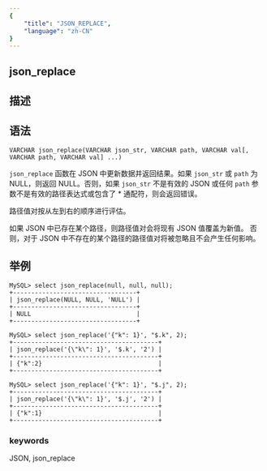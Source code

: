 ```yaml
---
{
    "title": "JSON_REPLACE",
    "language": "zh-CN"
}
---
```


<!--
Licensed to the Apache Software Foundation (ASF) under one
or more contributor license agreements.  See the NOTICE file
distributed with this work for additional information
regarding copyright ownership.  The ASF licenses this file
to you under the Apache License, Version 2.0 (the
"License"); you may not use this file except in compliance
with the License.  You may obtain a copy of the License at

  http://www.apache.org/licenses/LICENSE-2.0

Unless required by applicable law or agreed to in writing,
software distributed under the License is distributed on an
"AS IS" BASIS, WITHOUT WARRANTIES OR CONDITIONS OF ANY
KIND, either express or implied.  See the License for the
specific language governing permissions and limitations
under the License.
-->

## json_replace

## 描述
## 语法

`VARCHAR json_replace(VARCHAR json_str, VARCHAR path, VARCHAR val[, VARCHAR path, VARCHAR val] ...)`


`json_replace` 函数在 JSON 中更新数据并返回结果。如果 `json_str` 或 `path` 为 NULL，则返回 NULL。否则，如果 `json_str` 不是有效的 JSON 或任何 `path` 参数不是有效的路径表达式或包含了 * 通配符，则会返回错误。

路径值对按从左到右的顺序进行评估。

如果 JSON 中已存在某个路径，则路径值对会将现有 JSON 值覆盖为新值。
否则，对于 JSON 中不存在的某个路径的路径值对将被忽略且不会产生任何影响。

## 举例

```
MySQL> select json_replace(null, null, null);
+----------------------------------+
| json_replace(NULL, NULL, 'NULL') |
+----------------------------------+
| NULL                             |
+----------------------------------+

MySQL> select json_replace('{"k": 1}', "$.k", 2);
+----------------------------------------+
| json_replace('{\"k\": 1}', '$.k', '2') |
+----------------------------------------+
| {"k":2}                                |
+----------------------------------------+

MySQL> select json_replace('{"k": 1}', "$.j", 2);
+----------------------------------------+
| json_replace('{\"k\": 1}', '$.j', '2') |
+----------------------------------------+
| {"k":1}                                |
+----------------------------------------+
```

### keywords
JSON, json_replace
